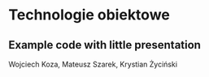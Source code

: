 # Technologie obiektowe

## Example code with little presentation

Wojciech Koza, Mateusz Szarek, Krystian Życiński
